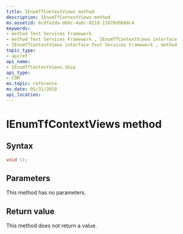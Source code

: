 ```yaml
---
title: IEnumTfContextViews method
description: IEnumTfContextViews method
ms.assetid: 6cdfa1da-db6c-4a6c-8218-11070d9b60c4
keywords:
- method Text Services Framework
- method Text Services Framework , IEnumTfContextViews interface
- IEnumTfContextViews interface Text Services Framework , method
topic_type:
- apiref
api_name:
- IEnumTfContextViews.Skip
api_type:
- COM
ms.topic: reference
ms.date: 05/31/2018
api_location: 
---
```


# IEnumTfContextViews method

## Syntax


```C++
void ();
```



## Parameters

This method has no parameters.

## Return value

This method does not return a value.

 

 




